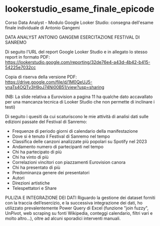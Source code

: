 # lookerstudio_esame_finale_epicode
Corso Data Analyst - Modulo Google Looker Studio: consegna dell'esame finale individuale di Antonio Gangemi

DATA ANALYST ANTONIO GANGEMI
ESERCITAZIONE FESTIVAL DI SANREMO


Di seguito l'URL del report Google Looker Studio e in allegato lo stesso report in formato PDF: 
https://lookerstudio.google.com/reporting/32de76e4-a43d-4b42-b415-54225e7032cc

Copia di riserva della versione PDF: https://drive.google.com/file/d/1M0QeUJ5-ynaTs4OQTv3H9oJ74Ni00B51/view?usp=sharing 

(NB: La slide relativa a Eurovision a pagina 11 ha qualche dato accavallato per una mancanza tecnica di Looker Studio che non permette di inclinare i testi)


Di seguito i quesiti da cui scaturiscono le mie attività di analisi dati sulle edizioni passate del Festival di Sanremo:
- Frequenze di periodo giorni di calendario della manifestazione 
- Dove si è tenuto il Festival di Sanremo nel tempo
- Classifica delle canzoni analizzate più popolari su Spotify nel 2023
- Andamento numero di partecipanti nel tempo
- Chi ha partecipato di più
- Chi ha vinto di più
- Correlazioni vincitori con piazzamenti Eurovision
canora
- Chi ha presentato di più
- Predominanza genere dei presentatori
- Autori
- Direzioni artistiche
- Telespettatori e Share


PULIZIA E INTEGRAZIONE DEI DATI
Riguardo la gestione dei dataset forniti con la traccia dell’esercizio, e la successiva integrazione dei dati, 
ho utilizzato prevalentemente Power Query di Excel (funzione "join fuzzy", UnPivot, web scraping su fonti Wikipedia, 
conteggi calendario, filtri vari e molto altro...), oltre ad alcuni sporadici interventi manuali. 

